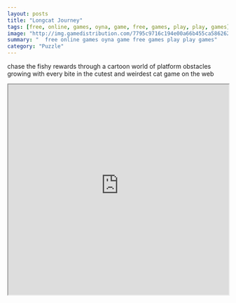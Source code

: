 ```yaml
---
layout: posts
title: "Longcat Journey"
tags: [free, online, games, oyna, game, free, games, play, play, games]
image: "http://img.gamedistribution.com/7795c9716c194e00a66b455ca5862621.jpg"
summary: "  free online games oyna game free games play play games"
category: "Puzzle"
---
```


chase the fishy rewards through a cartoon world of platform obstacles growing with every bite in the cutest and weirdest cat game on the web

<iframe width="100%" height="480px;" src="http://html5.gamedistribution.com/7795c9716c194e00a66b455ca5862621/"></iframe>